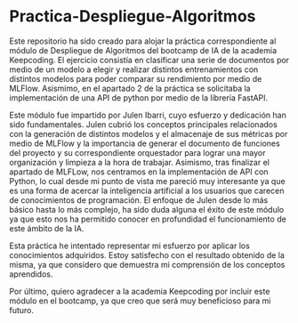 # Practica-Despliegue-Algoritmos
Este repositorio ha sido creado para alojar la práctica correspondiente al módulo de Despliegue de Algoritmos del bootcamp de IA de la academia Keepcoding. El ejercicio consistía en clasificar una serie de documentos por medio de un modelo a elegir y realizar distintos entrenamientos con distintos modelos para poder comparar su rendimiento por medio de MLFlow. Asismimo, en el apartado 2 de la práctica se solicitaba la implementación de una API de python por medio de la librería FastAPI.


Este módulo fue impartido por Julen Ibarri, cuyo esfuerzo y dedicación han sido fundamentales. Julen cubrió los conceptos principales relacionados con la generación de distintos modelos y el almacenaje de sus métricas por medio de MLFlow y la importancia de generar el documento de funciones del proyecto y su correspondiente orquestador para lograr una mayor organización y limpieza a la hora de trabajar. Asimismo, tras finalizar el apartado de MLFLow, nos centramos en la implementación de API con Python, lo cual desde mi punto de vista me pareció muy interesante ya que es una forma de acercar la inteligencia artificial a los usuarios que carecen de conocimientos de programación. El enfoque de Julen desde lo más básico hasta lo más complejo, ha sido duda alguna el éxito de este módulo ya que esto nos ha permitido conocer en profundidad el funcionamiento de este ámbito de la IA.

Esta práctica he intentado representar mi esfuerzo por aplicar los conocimientos adquiridos. Estoy satisfecho con el resultado obtenido de la misma, ya que considero que demuestra mi comprensión de los conceptos aprendidos.

Por último, quiero agradecer a la academia Keepcoding por incluir este módulo en el bootcamp, ya que creo que será muy beneficioso para mi futuro.

